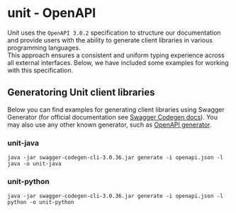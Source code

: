 # unit - OpenAPI

Unit uses the `OpenAPI 3.0.2`  specification to structure our documentation and provide users with the ability to generate client libraries in various programming languages.<br>This approach ensures a consistent and uniform typing experience across all external interfaces. Below, we have included some examples for working with this specification.

## Generatoring Unit client libraries
Below you can find examples for generating client libraries using Swagger Generator
(for official documentation see [Swagger Codegen docs](https://github.com/swagger-api/swagger-codegen#generating-a-client-from-local-files)).
You may also use any other known generator, such as [OpenAPI generator](https://).

### unit-java
```
java -jar swagger-codegen-cli-3.0.36.jar generate -i openapi.json -l java -o unit-java
```

### unit-python
```
java -jar swagger-codegen-cli-3.0.36.jar generate -i openapi.json -l python -o unit-python
```

